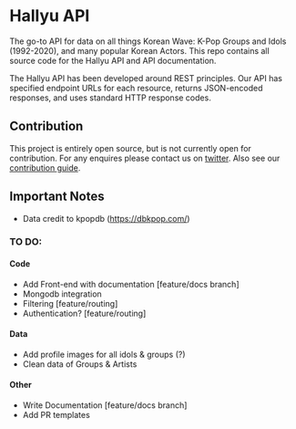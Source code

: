 # Hallyu API
The go-to API for data on all things Korean Wave: K-Pop Groups and Idols (1992-2020), and many popular Korean Actors. This repo contains all source code for the Hallyu API and API documentation.

The Hallyu API has been developed around REST principles. Our API has specified endpoint URLs for each resource, returns JSON-encoded responses, and uses standard HTTP response codes.

## Contribution
This project is entirely open source, but is not currently open for contribution. For any enquires please contact us on [twitter](https://twitter.com/_elletownsend). Also see our [contribution guide](Contributing.md).

## Important Notes
- Data credit to kpopdb (<https://dbkpop.com/>)

### TO DO:
#### Code
- Add Front-end with documentation [feature/docs branch]
- Mongodb integration
- Filtering [feature/routing]
- Authentication? [feature/routing]

#### Data
- Add profile images for all idols & groups (?)
- Clean data of Groups & Artists 

#### Other
- Write Documentation [feature/docs branch]
- Add PR templates 
